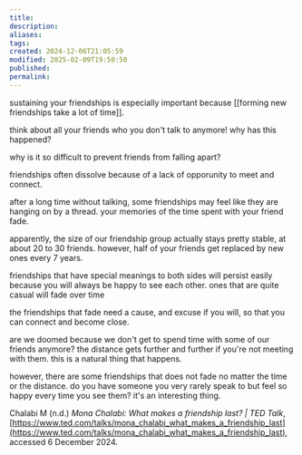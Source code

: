 ```yaml
---
title: 
description: 
aliases: 
tags: 
created: 2024-12-06T21:05:59
modified: 2025-02-09T19:50:50
published: 
permalink: 
---
```


sustaining your friendships is especially important because [[forming new friendships take a lot of time]].

think about all your friends who you don't talk to anymore! why has this happened?

why is it so difficult to prevent friends from falling apart?

friendships often dissolve because of a lack of opporunity to meet and connect.

after a long time without talking, some friendships may feel like they are hanging on by a thread. your memories of the time spent with your friend fade.

apparently, the size of our friendship group actually stays pretty stable, at about 20 to 30 friends. however, half of your friends get replaced by new ones every 7 years.


friendships that have special meanings to both sides will persist easily because you will always be happy to see each other. ones that are quite casual will fade over time

the friendships that fade need a cause, and excuse if you will, so that you can connect and become close.

are we doomed because we don't get to spend time with some of our friends anymore? the distance gets further and further if you're not meeting with them. this is a natural thing that happens.

however, there are some friendships that does not fade no matter the time or the distance. do you have someone you very rarely speak to but feel so happy every time you see them? it's an interesting thing.


Chalabi M (n.d.) _Mona Chalabi: What makes a friendship last? | TED Talk_, [https://www.ted.com/talks/mona_chalabi_what_makes_a_friendship_last](https://www.ted.com/talks/mona_chalabi_what_makes_a_friendship_last), accessed 6 December 2024.
